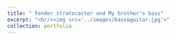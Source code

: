 ```yaml
---
title: " Fender stratocaster and My brother's bass"
excerpt: "<br/><img src='../images/bass&guitar.jpg'>"
collection: portfolio
---
```


